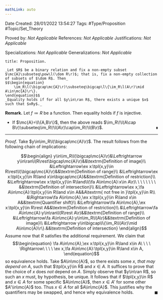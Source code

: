 ```yaml
---
mathLink: auto
---
```


<div class="topSpace"></div>

Date Created: 28/01/2022 13:54:27
Tags: #Type/Proposition #Topic/Set_Theory

Proved by: _Not Applicable_
References: _Not Applicable_
Justifications: _Not Applicable_

Specializations: _Not Applicable_
Generalizations: _Not Applicable_

``` ad-Proposition
title: Proposition.

_Let $R$ be a binary relation and fix a non-empty subset $\mc{A}\subseteq\pow\l(\dom R\r)$; that is, fix a non-empty collection of subsets of $\dom R$. Then_
$$\begin{equation}
    \im_R\l(\bigcap\mc{A}\r)\subseteq\bigcap\l\{\im_R\l(A\r)\mid A\in\mc{A}\r\}.
\end{equation}$$
_Equality holds if for all $y\in\ran R$, there exists a unique $x$ such that $xRy$._

```

**Remark.** Let $f\coloneqq R$ be a function. Then equality holds if $f$ is injective.
* If $\mc{A}=\l\{A,B\r\}$, then the above reads $\im_R\!\l(A\cap B\r)\subseteq\im_R\!\l(A\r)\cap\im_R\!\l(B\r)$.<span style="float:right;">$\blacklozenge$</span>

---

_Proof_. Take $y\in\im_R\l(\bigcap\mc{A}\r)$. The result follows from the following chain of implications:

$$\begin{align}
    y\in\im_R\l(\bigcap\mc{A}\r)&\Leftrightarrow y\in\ran\l(R\rest\bigcap\mc{A}\r)&&\textrm{Definition of image}\\
    &\Leftrightarrow\ex x:\tpl{x,y}\in R\rest\l(\bigcap\mc{A}\r)&&\textrm{Definition of range}\\
    &\Leftrightarrow\ex x:\tpl{x,y}\in R\land x\in\bigcap\mc{A}&&\textrm{Definition of restriction}\\
    &\Leftrightarrow\ex x:\tpl{x,y}\in R\land\l(\fa A\in\mc{A}:x\in A\r)\ \ \ \ \ \ \ \ &&\textrm{Definition of intersection}\\
    &\Leftrightarrow\ex x,\fa A\in\mc{A}:\tpl{x,y}\in R\land x\in A&&A\textrm{ not free in }\tpl{x,y}\in R\\
    &\Rightarrow\fa A\in\mc{A},\ex x:\tpl{x,y}\in R\land x\in A&&\textrm{Quantifier shift}\\
    &\Leftrightarrow\fa A\in\mc{A},\ex x:\tpl{x,y}\in R\rest A&&\textrm{Definition of restriction}\\
    &\Leftrightarrow\fa A\in\mc{A}:y\in\ran\l(R\rest A\r)&&\textrm{Definition of range}\\
    &\Leftrightarrow\fa A\in\mc{A}:y\in\im_R\l(A\r)&&\textrm{Definition of image}\\
    &\Leftrightarrow y\in\bigcap\l\{\im_R\l(A\r)\mid A\in\mc{A}\r\}.&&\textrm{Definition of intersection}
\end{align}$$
Assume now that $R$ satisfies the additional requirement. We claim that
$$\begin{equation}
    \fa A\in\mc{A},\ex x:\tpl{x,y}\in R\land x\in A\ \ \ \ \Rightarrow\ \ \ \ \ex x,\fa A\in\mc{A}:\tpl{x,y}\in R\land x\in A,
\end{equation}$$
so equivalence holds. Take $A\in\mc{A}$, so there exists some $x$, _that may depend on $A$_, such that $\tpl{x,y}\in R$ and $x\in A$. It suffices to prove that the choice of $x$ does _not_ depend on $A$. Simply observe that $y\in\ran R$, so such an $x$ must, by hypothesis, be unique. It follows that if $\tpl{x,y}\in R$ and $x\in A$ for some specific $A\in\mc{A}$, then $x\in A'$ for some other $A'\in\mc{A}$ too. Thus $x\in A$ for all $A\in\mc{A}$. This justifies why the quantifiers may be swapped, and hence why equivalence holds.<span style="float:right;">$\blacksquare$</span>
